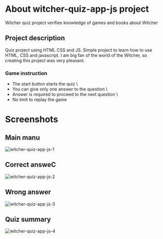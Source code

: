# About witcher-quiz-app-js project

Witcher quiz project verifies knowledge of games and books about Witcher

## Project description 

Quiz project using HTML CSS and JS. Simple project to learn how to use HTML, CSS and javascript. I am big fan of the world of the Witcher, so creating this project was very pleasant.

### Game instruction

- The start button starts the quiz \
- You can give only one answer to the question \
- Answer is required to proceed to the next question \
- No limit to replay the game

# Screenshots

## Main manu
![witcher-quiz-app-js-1](https://user-images.githubusercontent.com/94242778/177374909-5e20890e-a4ec-41a1-accd-78f9c3ac1e5d.PNG)

## Correct answeC
![witcher-quiz-app-js-2](https://user-images.githubusercontent.com/94242778/177374961-48cb7589-6c2b-4680-8671-19f171e0d93a.PNG)

## Wrong answer
![witcher-quiz-app-js-3](https://user-images.githubusercontent.com/94242778/177375000-1e3b1913-3030-4d95-8097-4aff0b74a32e.PNG)

## Quiz summary
![witcher-quiz-app-js-4](https://user-images.githubusercontent.com/94242778/177375049-68c8524f-ec7a-403c-a297-f669213d27d2.PNG)
